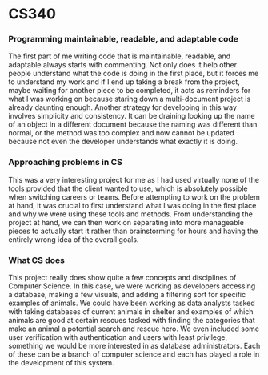 # CS340

### Programming maintainable, readable, and adaptable code
The first part of me writing code that is maintainable, readable, and adaptable always starts with commenting. Not only does it help other people understand what the code is doing in the first place, but it forces me to understand my work and if I end up taking a break from the project, maybe waiting for another piece to be completed, it acts as reminders for what I was working on because staring down a multi-document project is already daunting enough. Another strategy for developing in this way involves simplicity and consistency. It can be draining looking up the name of an object in a different document because the naming was different than normal, or the method was too complex and now cannot be updated because not even the developer understands what exactly it is doing. 

### Approaching problems in CS
This was a very interesting project for me as I had used virtually none of the tools provided that the client wanted to use, which is absolutely possible when switching careers or teams. Before attempting to work on the problem at hand, it was crucial to first understand what I was doing in the first place and why we were using these tools and methods. From understanding the project at hand, we can then work on separating into more manageable pieces to actually start it rather than brainstorming for hours and having the entirely wrong idea of the overall goals.

### What CS does
This project really does show quite a few concepts and disciplines of Computer Science. In this case, we were working as developers accessing a database, making a few visuals, and adding a filtering sort for specific examples of animals. We could have been working as data analysts tasked with taking databases of current animals in shelter and examples of which animals are good at certain rescues tasked with finding the categories that make an animal a potential search and rescue hero. We even included some user verification with authentication and users with least privilege, something we would be more interested in as database administrators. Each of these can be a branch of computer science and each has played a role in the development of this system.
